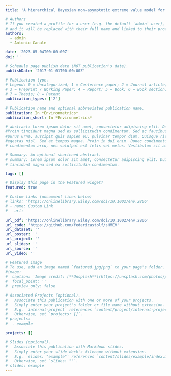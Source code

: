 ```yaml
---
title: 'A hierarchical Bayesian non-asymptotic extreme value model for spatial data'

# Authors
# If you created a profile for a user (e.g. the default `admin` user), write the username (folder name) here
# and it will be replaced with their full name and linked to their profile.
authors:
  - admin
  - Antonio Canale

date: '2023-05-04T00:00:00Z'
doi: ''

# Schedule page publish date (NOT publication's date).
publishDate: '2017-01-01T00:00:00Z'

# Publication type.
# Legend: 0 = Uncategorized; 1 = Conference paper; 2 = Journal article;
# 3 = Preprint / Working Paper; 4 = Report; 5 = Book; 6 = Book section;
# 7 = Thesis; 8 = Patent
publication_types: ['2']

# Publication name and optional abbreviated publication name.
publication: In *Environmetrics*
publication_short: In *Environmetrics*

# abstract: Lorem ipsum dolor sit amet, consectetur adipiscing elit. Duis posuere tellus ac convallis placerat. 
#Proin tincidunt magna sed ex sollicitudin condimentum. Sed ac faucibus dolor, scelerisque sollicitudin nisi. Cras 
#purus urna, suscipit quis sapien eu, pulvinar tempor diam. Quisque risus orci, mollis id ante sit amet, gravida 
#egestas nisl. Sed ac tempus magna. Proin in dui enim. Donec condimentum, sem id dapibus fringilla, tellus enim
# condimentum arcu, nec volutpat est felis vel metus. Vestibulum sit amet erat at nulla eleifend gravida.

# Summary. An optional shortened abstract.
# summary: Lorem ipsum dolor sit amet, consectetur adipiscing elit. Duis posuere tellus ac convallis placerat. Proin 
# tincidunt magna sed ex sollicitudin condimentum.

tags: []

# Display this page in the Featured widget?
featured: true

# Custom links (uncomment lines below)
# links: 'https://onlinelibrary.wiley.com/doi/10.1002/env.2806'
# - name: Custom Link
#   url: 

url_pdf: 'https://onlinelibrary.wiley.com/doi/10.1002/env.2806'
url_code: 'https://github.com/federicastolf/sHMEV'
url_dataset: ''
url_poster: ''
url_project: ''
url_slides: ''
url_source: ''
url_video: ''

# Featured image
# To use, add an image named `featured.jpg/png` to your page's folder.
#image:
#  caption: 'Image credit: [**Unsplash**](https://unsplash.com/photos/pLCdAaMFLTE)'
#  focal_point: ''
#  preview_only: false

# Associated Projects (optional).
#   Associate this publication with one or more of your projects.
#   Simply enter your project's folder or file name without extension.
#   E.g. `internal-project` references `content/project/internal-project/index.md`.
#   Otherwise, set `projects: []`.
# projects:
#  - example

projects: []

# Slides (optional).
#   Associate this publication with Markdown slides.
#   Simply enter your slide deck's filename without extension.
#   E.g. `slides: "example"` references `content/slides/example/index.md`.
#   Otherwise, set `slides: ""`.
# slides: example
---
```


